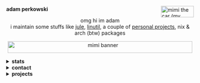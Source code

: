 <!--

Copyright © 2025 Adam Perkowski
This file is licensed under CC BY 4.0
See the LICENSE file for details

The license does not apply to the following files:
ecc_pub_key
rsa_pub_key

-->

<div>

<a href="https://adamperkowski.dev" target="_blank">
  <img
    width="88"
    height="31"
    src="https://adamperkowski.dev/img/badges/mimi-the-car.gif"
    alt="mimi the car (my website)"
    align="right">
</a>

<b>adam perkowski</b>

</div>

<div align="center">

omg hi im adam<br>
i maintain some stuffs like [jule], [linutil], a couple of [personal projects](#projects), nix & arch (btw) packages

<img
  width="496"
  height="32"
  src="https://adamperkowski.dev/img/mimi-banner.gif"
  alt="mimi banner"
  align="center">

</div>

<details>
<summary><b>stats</b></summary>

<br>

<div align="center">

[![📊 WakaTime stats](https://github-readme-stats.vercel.app/api/wakatime?username=adamperkowski&layout=compact&theme=transparent&langs_count=12)](https://wakatime.com/@adamperkowski)<br>
[![committers.top badge](https://user-badge.committers.top/poland/adamperkowski.svg)](https://user-badge.committers.top/poland/adamperkowski)

</div>
</details>

<details>
<summary><b>contact</b></summary>

<br>

<div align="center">

<me@adamperkowski.dev>

discord • <a href="https://discord.com/users/1101820235566305290" target="_blank">@x.eqo</a><br>
matrix • <a href="https://matrix.to/#/@xx0a_q:matrix.org" target="_blank">@xx0a_q:matrix.org</a>

[website][my website]

<b>

[`00F6 1623 FB56 BC5B B709  4E63 4CE6 C117 2DF6 BE79`](ecc_pub_key)<br>
[`5A53 0832 DA91 20B0 CA57  DDB6 7CBD B58E CF1D 3478`](rsa_pub_key)

</b>

[donate](https://adamperkowski.dev/donate)

</div>
</details>

<details>
<summary><b>projects</b></summary>

<br>

<div align="center" id="projects">

| name           | description                                         | language               |
|----------------|-----------------------------------------------------|------------------------|
| [kitget]       | cli tool for displaying and customizing cat images  | rust                   |
| [nvrs]         | fast new version checker for software releases      | rust                   |
| [highlightos]  | x86_64 os (kernel) made from scratch                | rust, asm              |
| [linutil]      | distro-agnostic toolbox for simplifying linux tasks | rust, shell            |
| [snapbox]      | http client library for [jule]                      | [jule], c++            |
| [jpu]          | fast and lightweight protonup alternative           | [jule], c              |
| [jule.nvim]    | official [jule] plugin for neovim                   | lua, vim               |
| [anvim]        | my neovim configuration                             | lua, nix               |
| [dotfiles]     | my nixos configuration & dotfiles                   | nix                    |
| [website]      | source of [adamperkowski.dev][my website]           | rust, html, scss, js   |

</div>
</details>

[kitget]: https://github.com/adamperkowski/kitget
[nvrs]: https://github.com/adamperkowski/nvrs
[highlightos]: https://github.com/adamperkowski/highlightos
[linutil]: https://github.com/christitustech/linutil
[snapbox]: https://github.com/adamperkowski/snapbox
[jpu]: https://github.com/adamperkowski/jpu
[jule.nvim]: https://github.com/julelang/jule.nvim
[anvim]: https://github.com/adamperkowski/anvim
[dotfiles]: https://github.com/adamperkowski/dotfiles
[website]: https://github.com/adamperkowski/website

[jule]: https://jule.dev
[my website]: https://adamperkowski.dev
